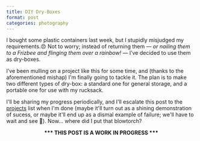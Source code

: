 ```yaml
---
title: DIY Dry-Boxes
format: post
categories: photography
---
```


I bought some plastic containers last week, but I stupidly misjudged my requirements.😠 Not to worry; instead of returning them — <i>or nailing them to a Frizbee and flinging them over a rainbow! —</i> I’ve decided to use them as dry-boxes.

I’ve been mulling on a project like this for some time, and (thanks to the aforementioned mishap) I'm finally going to tackle it. The plan is to make two different types of dry-box: a standard one for general storage, and a portable one for use with my rucksack.

I'll be sharing my progress periodically, and I'll escalate this post to the [projects](https://martbetz.github.io/archive.html#diy) list when I'm done (maybe it'll turn out as a shining demonstration of sucess, or maybe it'll end up as a dismal example of failure; we'll have to wait and see 😬). Now... where did I put that blowtorch?

<center>
<b>*** THIS POST IS A WORK IN PROGRESS ***</b>
</center>
